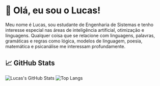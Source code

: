 # 👋 Olá, eu sou o Lucas!

Meu nome é Lucas, sou estudante de Engenharia de Sistemas e tenho interesse especial nas áreas de inteligência artificial, otimização e linguagens. Qualquer coisa que se relacione com linguagens, palavras, gramáticas e regras como lógica, modelos de linguagem, poesia, matemática e psicanálise me interessam profundamente.

## 📈 GitHub Stats

![Lucas's GitHub Stats](https://github-readme-stats.vercel.app/api?username=lucasrsilvak&show_icons=true&theme=tokyonight)
![Top Langs](https://github-readme-stats.vercel.app/api/top-langs/?username=lucasrsilvak&layout=compact&hide=jupyter%20notebook&theme=tokyonight)
